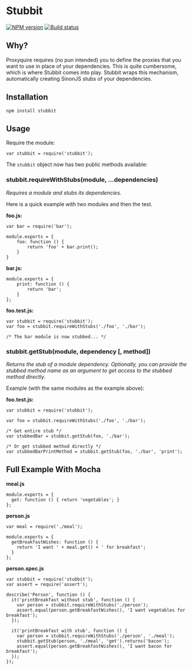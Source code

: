 # Stubbit

[![NPM version](https://badge.fury.io/js/stubbit.svg)](https://npmjs.org/package/stubbit)
[![Build status](https://secure.travis-ci.org/arildwtv/stubbit.svg?branch=master)](http://travis-ci.org/arildwtv/stubbit)

## Why?

Proxyquire requires (no pun intended) you to define the proxies that you want to use in place of
your dependencies. This is quite cumbersome, which is where Stubbit comes into play. Stubbit wraps
this mechanism, automatically creating SinonJS stubs of your dependencies.

## Installation

`npm install stubbit`

## Usage

Require the module:

    var stubbit = require('stubbit');

The `stubbit` object now has two public methods available:

### stubbit.requireWithStubs(module, ...dependencies)

_Requires a module and stubs its dependencies._

Here is a quick example with two modules and then the test.

**foo.js:**

    var bar = require('bar');

    module.exports = {
        foo: function () {
            return 'foo' + bar.print();
        }
    }

**bar.js:**

    module.exports = {
        print: function () {
            return 'bar';
        }
    };

**foo.test.js:**

    var stubbit = require('stubbit');
    var foo = stubbit.requireWithStubs('./foo', './bar');

    /* The bar module is now stubbed... */

### stubbit.getStub(module, dependency [, method])

_Returns the stub of a module dependency. Optionally, you can provide the stubbed method name as an
argument to get access to the stubbed method directly._

Example (with the same modules as the example above):

**foo.test.js:**

    var stubbit = require('stubbit');
    
    var foo = stubbit.requireWithStubs('./foo', './bar');

    /* Get entire stub */
    var stubbedBar = stubbit.getStub(foo, './bar');

    /* Or get stubbed method directly */
    var stubbedBarPrintMethod = stubbit.getStub(foo, './bar', 'print');

## Full Example With Mocha

**meal.js**

    module.exports = {
      get: function () { return 'vegetables'; }
    };

**person.js**

    var meal = require('./meal');

    module.exports = {
      getBreakfastWishes: function () {
        return 'I want ' + meal.get() + ' for breakfast';
      }
    };

**person.spec.js**

    var stubbit = require('stubbit');
    var assert = require('assert');

    describe('Person', function () {
      it('printBreakfast without stub', function () {
        var person = stubbit.requireWithStubs('./person');
        assert.equal(person.getBreakfastWishes(), 'I want vegetables for breakfast');
      });

      it('printBreakfast with stub', function () {
        var person = stubbit.requireWithStubs('./person', './meal');
        stubbit.getStub(person, './meal', 'get').returns('bacon');
        assert.equal(person.getBreakfastWishes(), 'I want bacon for breakfast');
      });
    });